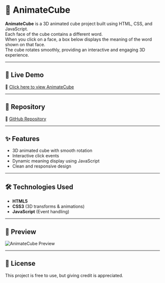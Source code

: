 # 🎲 AnimateCube

**AnimateCube** is a 3D animated cube project built using HTML, CSS, and JavaScript.  
Each face of the cube contains a different word.  
When you click on a face, a box below displays the meaning of the word shown on that face.  
The cube rotates smoothly, providing an interactive and engaging 3D experience.

---

## 🚀 Live Demo
🔗 [Click here to view AnimateCube](https://shikhaverma2308.github.io/cube/)

---

## 📂 Repository
🔗 [GitHub Repository](https://github.com/shikhaverma2308/cube)

---

## ✨ Features
- 3D animated cube with smooth rotation
- Interactive click events
- Dynamic meaning display using JavaScript
- Clean and responsive design

---

## 🛠️ Technologies Used
- **HTML5**
- **CSS3** (3D transforms & animations)
- **JavaScript** (Event handling)

---

## 📸 Preview
![AnimateCube Preview](screenshot.png) <!-- Optional: Add a screenshot of your project -->

---

## 📜 License
This project is free to use, but giving credit is appreciated.
